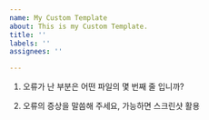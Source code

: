 ```yaml
---
name: My Custom Template
about: This is my Custom Template.
title: ''
labels: ''
assignees: ''

---
```


1. 오류가 난 부분은 어떤 파일의 몇 번째 줄 입니까?

2. 오류의 증상을 말씀해 주세요, 가능하면 스크린샷 활용

